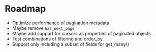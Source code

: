 
# Roadmap
- Optimize performance of pagination metadata
- Maybe remove `has_next_page`
- Maybe add support for cursors as properties of paginated objects
- Test combinations of filtering and order_by
- Support only including a subset of fields for get_many()